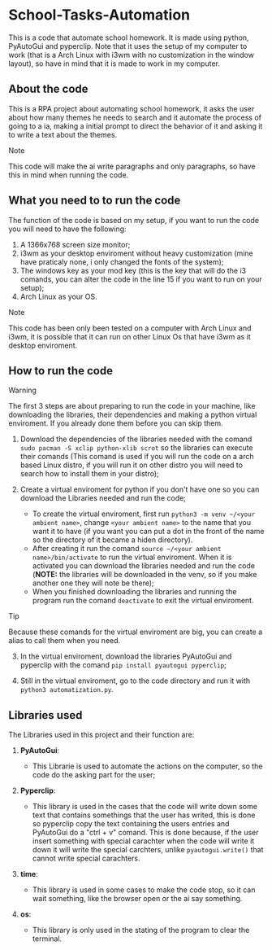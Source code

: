 # __School-Tasks-Automation__

This is a code that automate school homework. It is made using python, PyAutoGui and pyperclip. Note that it uses the setup of my computer to work (that is a Arch Linux with i3wm with no customization in the window layout), so have in mind that it is made to work in my computer.

## __About the code__

This is a RPA project about automating school homework, it asks the user about how many themes he needs to search and it automate the process of going to a ia, making a initial prompt to direct the behavior of it and asking it to write a text about the themes.

> [!NOTE]
> This code will make the ai write paragraphs and only paragraphs, so have this in mind when running the code.

## __What you need to to run the code__

The function of the code is based on my setup, if you want to run the code you will need to have the following:

1. A 1366x768 screen size monitor;
2. i3wm as your desktop enviroment without heavy customization (mine have praticaly none, i only changed the fonts of the system);
3. The windows key as your mod key (this is the key that will do the i3 comands, you can alter the code in the line 15 if you want to run on your setup);
4. Arch Linux as your OS.

> [!NOTE]
> This code has been only been tested on a computer with Arch Linux and i3wm, it is possible that it can run on other Linux Os that have i3wm as it desktop enviroment.

## __How to run the code__

> [!WARNING]
> The first 3 steps are about preparing to run the code in your machine, like downloading the libraries, their dependencies and making a python virtual enviroment. If you already done them before you can skip them.

1. Download the dependencies of the libraries needed with the comand `sudo pacman -S xclip python-xlib scrot` so the libraries can execute their comands (This comand is used if you will run the code on a arch based Linux distro, if you will run it on other distro you will need to search how to install them in your distro);

2. Create a virtual enviroment for python if you don't have one so you can download the Libraries needed and run the code;
    - To create the virtual enviroment, first run `python3 -m venv ~/<your ambient name>`, change `<your ambient name>` to the name that you want it to have (if you want you can put a dot in the front of the name so the directory of it became a hiden directory).
    - After creating it run the comand `source ~/<your ambient name>/bin/activate` to run the virtual enviroment. When it is activated you can download the libraries needed and run the code (__NOTE:__ the libraries will be downloaded in the venv, so if you make another one they will note be there);
    - When you finished downloading the libraries and running the program run the comand `deactivate` to exit the virtual enviroment.

> [!TIP]
> Because these comands for the virtual enviroment are big, you can create a alias to call them when you need.

3. In the virtual enviroment, download the libraries PyAutoGui and pyperclip with the comand `pip install pyautogui pyperclip`;

4. Still in the virtual enviroment, go to the code directory and run it with `python3 automatization.py`.

## __Libraries used__

The Libraries used in this project and their function are:

1. __PyAutoGui__:
    - This Librarie is used to automate the actions on the computer, so the code do the asking part for the user;

2. __Pyperclip__:
    - This library is used in the cases that the code will write down some text that contains somethings that the user has writed, this is done so pyperclip copy the text containing the users entries and PyAutoGui do a "ctrl + v" comand. This is done because, if the user insert something with special carachter when the code will write it down it will write the special carchters, unlike `pyautogui.write()` that cannot write special carachters.

3. __time__:
    - This library is used in some cases to make the code stop, so it can wait something, like the browser open or the ai say something.

4. __os__:
   - This library is only used in the stating of the program to clear the terminal.
